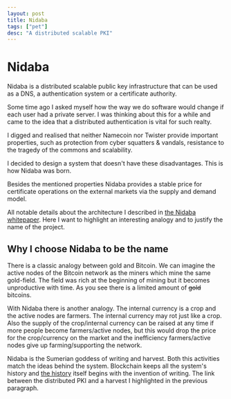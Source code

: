 ```yaml
---
layout: post
title: Nidaba
tags: ["pet"]
desc: "A distributed scalable PKI"
---
```


<h1>Nidaba</h1>

Nidaba is a distributed scalable public key infrastructure that can be used as a DNS, a authentication system or a certificate authority.

Some time ago I asked myself how the way we do software would change if each user had a private server. I was thinking about this for a while and came to the idea that a distributed authentication is vital for such realty.

I digged and realised that neither Namecoin nor Twister provide important properties, such as protection from cyber squatters & vandals, resistance to the tragedy of the commons and scalability.

I decided to design a system that doesn't have these disadvantages. This is how Nidaba was born.

Besides the mentioned properties Nidaba provides a stable price for certificate operations on the external markets via the supply and demand model.

All notable details about the architecture I described in [the Nidaba whitepaper](http://nidaba-pki.org). Here I want to highlight an interesting analogy and to justify the name of the project.

<h2>Why I choose Nidaba to be the name</h2>

There is a classic analogy between gold and Bitcoin. We can imagine the active nodes of the Bitcoin network as the miners which mine the same gold-field. The field was rich at the beginning of mining but it becomes unproductive with time. As you see there is a limited amount of <s>gold</s> bitcoins.

With Nidaba there is another analogy. The internal currency is a crop and the active nodes are farmers. The internal currency may rot just like a crop. Also the supply of the crop/internal currency can be raised at any time if more people become farmers/active nodes, but this would drop the price for the crop/currency on the market and the inefficiency farmers/active nodes give up farming/supporting the network.

Nidaba is the Sumerian goddess of writing and harvest. Both this activities match the ideas behind the system. Blockchain keeps all the system's history and [the history](http://en.wikipedia.org/wiki/Recorded_history) itself begins with the invention of writing. The link between the distributed PKI and a harvest I highlighted in the previous paragraph.